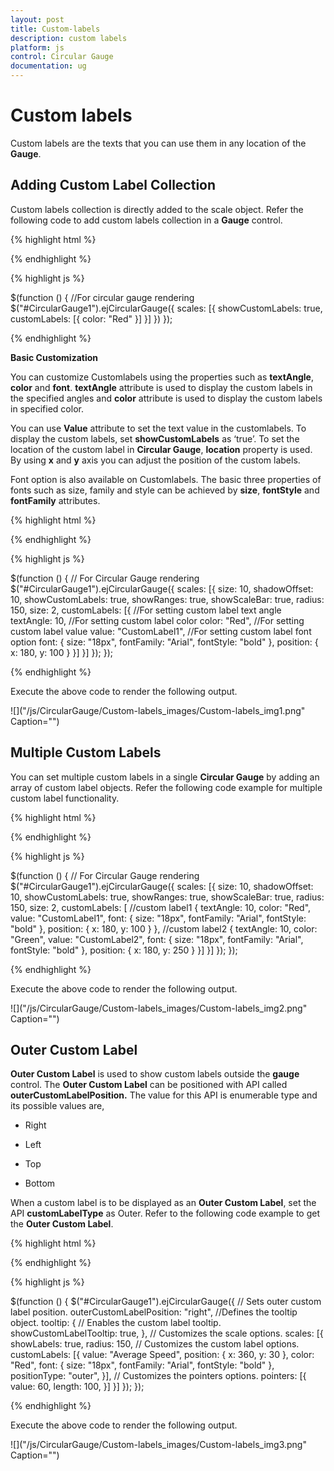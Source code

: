 ```yaml
---
layout: post
title: Custom-labels
description: custom labels
platform: js
control: Circular Gauge
documentation: ug
---
```


# Custom labels

Custom labels are the texts that you can use them in any location of the **Gauge**.

## Adding Custom Label Collection

Custom labels collection is directly added to the scale object. Refer the following code to add custom labels collection in a **Gauge** control.

{% highlight html %}

<div id="CircularGauge1"></div>

{% endhighlight %}


{% highlight js %}

 $(function () {
        //For circular gauge rendering
        $("#CircularGauge1").ejCircularGauge({
            scales: [{
                showCustomLabels: true,
                customLabels: [{
                    color: "Red"
                }]
            }]
        })
    });

{% endhighlight %}

**Basic Customization**

You can customize Customlabels using the properties such as **textAngle**, **color** and **font**. **textAngle** attribute is used to display the custom labels in the specified angles and **color** attribute is used to display the custom labels in specified color. 

You can use **Value** attribute to set the text value in the customlabels. To display the custom labels, set **showCustomLabels** as ‘true’. To set the location of the custom label in **Circular Gauge**, **location** property is used. By using **x** and **y** axis you can adjust the position of the custom labels.

Font option is also available on  Customlabels. The basic three properties of fonts such as size, family and style can be achieved by **size**, **fontStyle** and **fontFamily** attributes. 

{% highlight html %}

<div id="CircularGauge1"></div>

{% endhighlight %}


{% highlight js %}

 $(function () {
        // For Circular Gauge rendering
        $("#CircularGauge1").ejCircularGauge({
            scales: [{
                size: 10,
                shadowOffset: 10,
                showCustomLabels: true,
                showRanges: true,
                showScaleBar: true,
                radius: 150, size: 2,
                customLabels: [{
                    //For setting custom label text angle
                textAngle: 10,
                    //For setting custom label color
                color: "Red",
                    //For setting custom label value
                value: "CustomLabel1",
                    //For setting custom label font option
                font: {
                size: "18px",
                fontFamily: "Arial",
                fontStyle: "bold"
                },
                    position: { x: 180, y: 100 }
                }]
            }]
        });
    });

{% endhighlight %}



Execute the above code to render the following output.

![]("/js/CircularGauge/Custom-labels_images/Custom-labels_img1.png" Caption="")

## Multiple Custom Labels

You can set multiple custom labels in a single **Circular Gauge** by adding an array of custom label objects. Refer the following code example for multiple custom label functionality.

{% highlight html %}

<div id="CircularGauge1"></div>

{% endhighlight %}

{% highlight js %}

$(function () {
          // For Circular Gauge rendering
          $("#CircularGauge1").ejCircularGauge({
              scales: [{
                  size: 10,
                  shadowOffset: 10,
                  showCustomLabels: true,
                  showRanges: true,
                  showScaleBar: true,
                  radius: 150, size: 2,
                  customLabels: [
                  //custom label1
                  {
                      textAngle: 10,
                      color: "Red",
                      value: "CustomLabel1",
                      font: {
                          size: "18px",
                          fontFamily: "Arial",
                          fontStyle: "bold"
                      },
                      position: { x: 180, y: 100 }
                  },
                  //custom label2
                  {
                      textAngle: 10,
                      color: "Green",
                      value: "CustomLabel2",
                      font: {
                          size: "18px",
                          fontFamily: "Arial",
                          fontStyle: "bold"
                      },
                      position: { x: 180, y: 250 }
                  }]
              }]
          });
      });



{% endhighlight %}



Execute the above code to render the following output.

![]("/js/CircularGauge/Custom-labels_images/Custom-labels_img2.png" Caption="")

## Outer Custom Label

**Outer Custom Label** is used to show custom labels outside the **gauge** control. The **Outer Custom Label** can be positioned with API called **outerCustomLabelPosition.** The value for this API is enumerable type and its possible values are,

* Right

* Left

* Top

* Bottom

When a custom label is to be displayed as an **Outer Custom Label**, set the API **customLabelType** as Outer. Refer to the following code example to get the **Outer Custom Label**.


{% highlight html %}

<div id="CircularGauge1"></div>

{% endhighlight %}


{% highlight js %}

 $(function () {
          $("#CircularGauge1").ejCircularGauge({
              // Sets outer custom label position.
              outerCustomLabelPosition: "right",
              //Defines the tooltip object.
              tooltip: {
                  // Enables the custom label tooltip.
                  showCustomLabelTooltip: true,
              },
              // Customizes the scale options.
              scales: [{
                  showLabels: true,
                  radius: 150,
                  // Customizes the custom label options.
                  customLabels: [{
                      value: "Average Speed",
                      position: { x: 360, y: 30 },
                      color: "Red",
                      font: {
                          size: "18px",
                          fontFamily: "Arial",
                          fontStyle: "bold"
                      },
                      positionType: "outer",
                  }],
                  // Customizes the pointers options.
                  pointers: [{
                      value: 60,
                      length: 100,
                  }]
              }]
          });
      });




{% endhighlight %}



Execute the above code to render the following output.

![]("/js/CircularGauge/Custom-labels_images/Custom-labels_img3.png" Caption="")

